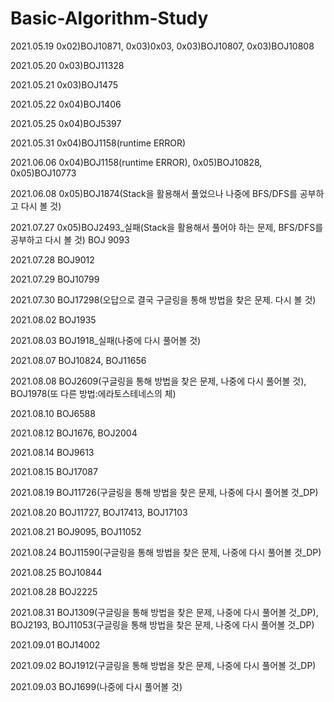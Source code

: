 # Basic-Algorithm-Study

2021.05.19 0x02)BOJ10871, 0x03)0x03, 0x03)BOJ10807, 0x03)BOJ10808

2021.05.20 0x03)BOJ11328

2021.05.21 0x03)BOJ1475

2021.05.22 0x04)BOJ1406

2021.05.25 0x04)BOJ5397

2021.05.31 0x04)BOJ1158(runtime ERROR)

2021.06.06 0x04)BOJ1158(runtime ERROR), 0x05)BOJ10828, 0x05)BOJ10773

2021.06.08 0x05)BOJ1874(Stack을 활용해서 풀었으나 나중에 BFS/DFS를 공부하고 다시 볼 것)

2021.07.27 0x05)BOJ2493_실패(Stack을 활용해서 풀어야 하는 문제, BFS/DFS를 공부하고 다시 볼 것)
           BOJ 9093
           
2021.07.28 BOJ9012

2021.07.29 BOJ10799

2021.07.30 BOJ17298(오답으로 결국 구글링을 통해 방법을 찾은 문제. 다시 볼 것)

2021.08.02 BOJ1935

2021.08.03 BOJ1918_실패(나중에 다시 풀어볼 것)

2021.08.07 BOJ10824, BOJ11656

2021.08.08 BOJ2609(구글링을 통해 방법을 찾은 문제, 나중에 다시 풀어볼 것), BOJ1978(또 다른 방법:에라토스테네스의 체)

2021.08.10 BOJ6588

2021.08.12 BOJ1676, BOJ2004

2021.08.14 BOJ9613

2021.08.15 BOJ17087

2021.08.19 BOJ11726(구글링을 통해 방법을 찾은 문제, 나중에 다시 풀어볼 것_DP)

2021.08.20 BOJ11727, BOJ17413, BOJ17103

2021.08.21 BOJ9095, BOJ11052

2021.08.24 BOJ11590(구글링을 통해 방법을 찾은 문제, 나중에 다시 풀어볼 것_DP)

2021.08.25 BOJ10844

2021.08.28 BOJ2225

2021.08.31 BOJ1309(구글링을 통해 방법을 찾은 문제, 나중에 다시 풀어볼 것_DP), BOJ2193, BOJ11053(구글링을 통해 방법을 찾은 문제, 나중에 다시 풀어볼 것_DP)

2021.09.01 BOJ14002

2021.09.02 BOJ1912(구글링을 통해 방법을 찾은 문제, 나중에 다시 풀어볼 것_DP)

2021.09.03 BOJ1699(나중에 다시 풀어볼 것)

